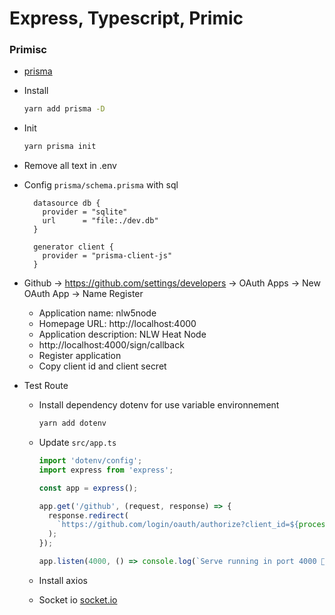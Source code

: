 # Express, Typescript, Primic

### Primisc

- [prisma](https://www.prisma.io/docs/getting-started)

- Install

  ```bash
  yarn add prisma -D
  ```

- Init

  ```bash
  yarn prisma init
  ```

- Remove all text in .env

- Config `prisma/schema.prisma` with sql

  ```prisma
    datasource db {
      provider = "sqlite"
      url      = "file:./dev.db"
    }

    generator client {
      provider = "prisma-client-js"
    }
  ```

- Github -> https://github.com/settings/developers -> OAuth Apps -> New OAuth App -> Name Register

  - Application name: nlw5node
  - Homepage URL: http://localhost:4000
  - Application description: NLW Heat Node
  - http://localhost:4000/sign/callback
  - Register application
  - Copy client id and client secret

- Test Route

  - Install dependency dotenv for use variable environnement
    ```bash
    yarn add dotenv
    ```
  - Update `src/app.ts`

    ```ts
    import 'dotenv/config';
    import express from 'express';

    const app = express();

    app.get('/github', (request, response) => {
      response.redirect(
        `https://github.com/login/oauth/authorize?client_id=${process.env.GITHUB_CLIENT_ID}`
      );
    });

    app.listen(4000, () => console.log(`Serve running in port 4000 🚀`));
    ```

  - Install axios

  - Socket io [socket.io](https://socket.io)
